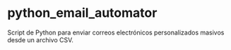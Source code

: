# python_email_automator
Script de Python para enviar correos electrónicos personalizados masivos desde un archivo CSV.
